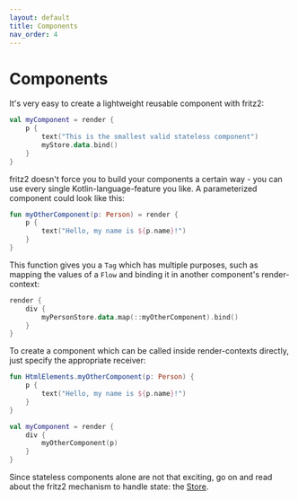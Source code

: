 ```yaml
---
layout: default
title: Components
nav_order: 4
---
```

# Components

It's very easy to create a lightweight reusable component with fritz2:

```kotlin
val myComponent = render {
    p {
        text("This is the smallest valid stateless component")
        myStore.data.bind()
    }
}
```

fritz2 doesn't force you to build your components a certain way - you can use every single Kotlin-language-feature you like.
A parameterized component could look like this:

```kotlin
fun myOtherComponent(p: Person) = render {
    p {
        text("Hello, my name is ${p.name}!")
    }
}
```

This function gives you a `Tag` which has multiple purposes, such as mapping the values of a `Flow` and binding it in another component's render-context:

```kotlin
render {
    div {
        myPersonStore.data.map(::myOtherComponent).bind()
    }   
}
``` 

To create a component which can be called inside render-contexts directly, just specify the appropriate receiver:

```kotlin
fun HtmlElements.myOtherComponent(p: Person) {
    p {
        text("Hello, my name is ${p.name}!")
    }
}

val myComponent = render {
    div {
        myOtherComponent(p)
    }
}
```

Since stateless components alone are not that exciting, go on and read about the fritz2 mechanism to handle state: the [Store](Store.html).